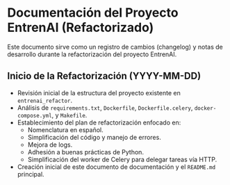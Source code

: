 # Documentación del Proyecto EntrenAI (Refactorizado)

Este documento sirve como un registro de cambios (changelog) y notas de desarrollo durante la refactorización del proyecto EntrenAI.

## Inicio de la Refactorización (YYYY-MM-DD)

*   Revisión inicial de la estructura del proyecto existente en `entrenai_refactor`.
*   Análisis de `requirements.txt`, `Dockerfile`, `Dockerfile.celery`, `docker-compose.yml`, y `Makefile`.
*   Establecimiento del plan de refactorización enfocado en:
    *   Nomenclatura en español.
    *   Simplificación del código y manejo de errores.
    *   Mejora de logs.
    *   Adhesión a buenas prácticas de Python.
    *   Simplificación del worker de Celery para delegar tareas vía HTTP.
*   Creación inicial de este documento de documentación y el `README.md` principal.
